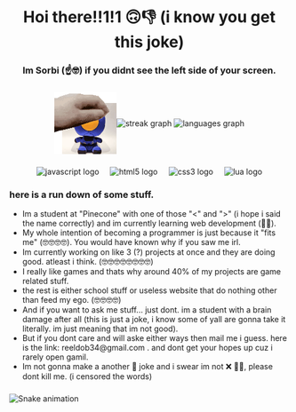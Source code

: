 <h1 align="center">Hoi there!!1!1 🙃👎 (i know you get this joke)</h1>

<h3 align="center">Im Sorbi (☝️🤓) if you didnt see the left side of your screen.</h3>

###

<div style="width: 100%; display: flex; justify-content: center; align-items: center">
  <img src="./ULTRAPET.gif"/>
  <div align="center">
    <img src="https://streak-stats.demolab.com?user=sorbTheGoobert&locale=en&mode=daily&theme=dracula&hide_border=false&border_radius=5" height="150" alt="streak graph"  />
    <img src="https://github-readme-stats.vercel.app/api/top-langs?username=sorbTheGoobert&locale=en&hide_title=false&layout=compact&card_width=320&langs_count=6&theme=gruvbox&hide_border=false&custom_title=ignore%20C%20and%20Cpp" height="150" alt="languages graph"  />
  </div>
</div>

###

<div align="center">
  <img src="https://cdn.jsdelivr.net/gh/devicons/devicon/icons/javascript/javascript-original.svg" height="30" alt="javascript logo"  />
  <img width="12" />
  <img src="https://cdn.jsdelivr.net/gh/devicons/devicon/icons/html5/html5-original.svg" height="30" alt="html5 logo"  />
  <img width="12" />
  <img src="https://cdn.jsdelivr.net/gh/devicons/devicon/icons/css3/css3-original.svg" height="30" alt="css3 logo"  />
  <img width="12" />
  <img src="https://cdn.jsdelivr.net/gh/devicons/devicon/icons/lua/lua-original.svg" height="30" alt="lua logo"  />
</div>

###

<div>
  <h3>here is a run down of some stuff.</h3>

  <ul>
    <li>Im a student at "Pinecone" with one of those "<" and ">" (i hope i said the name correctly) and im currently learning web development (🤡🤓).</li>
    <li>My whole intention of becoming a programmer is just because it "fits me" (🤓🤓🤓🤓). You would have known why if you saw me irl.</li>
    <li>Im currently working on like 3 (?) projects at once and they are doing good. atleast i think. (🤓🤓🤓🤓🤓🤓🤓🤓)</li>
    <li>I really like games and thats why around 40% of my projects are game related stuff.</li>
    <li>the rest is either school stuff or useless website that do nothing other than feed my ego. (🤓🤓🤓🤓)</li>
    <li>And if you want to ask me stuff... just dont. im a student with a brain damage after all (this is just a joke, i know some of yall are gonna take it literally. im just meaning that im not good).</li>
    <li>But if you dont care and will aske either ways then mail me i guess. here is the link: reeldob34@gmail.com . and dont get your hopes up cuz i rarely open gamil.</li>
    <li>Im not gonna make a another 🚁 joke and i swear im not ❌ 🏳️‍🌈, please dont kill me. (i censored the words)</li>
  </ul>
</div>

###

<img src="https://raw.githubusercontent.com/sorbTheGoobert/sorbTheGoobert/output/snake.svg" alt="Snake animation" />

###